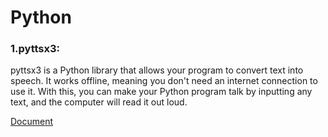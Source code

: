 # Python
### 1.pyttsx3:
pyttsx3 is a Python library that allows your program to convert text into speech.
It works offline, meaning you don't need an internet connection to use it.
With this, you can make your Python program talk by inputting any text, and the computer will read it out loud.

[Document](https://www.canva.com/design/DAGUFSWoyCE/r3eWsz1UC_emvjpiZ-ve6Q/view?utm_content=DAGUFSWoyCE&utm_campaign=designshare&utm_medium=link&utm_source=editor)
